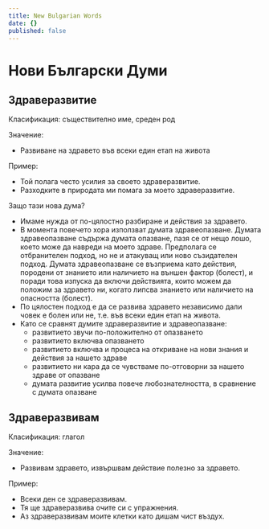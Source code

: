 ```yaml
---
title: New Bulgarian Words
date: {}
published: false
---
```


# Нови Български Думи

## Здраверазвитие

Класификация: съществително име, среден род

Значение:
* Развиване на здравето във всеки един етап на живота

Пример:
* Той полага често усилия за своето здраверазвитие.
* Разходките в природата ми помага за моето здраверазвитие.

Защо тази нова дума?
* Имаме нужда от по-цялостно разбиране и действия за здравето.
* В момента повечето хора използват думата здравеопазване. Думата здравеопазване съдържа думата опазване, пазя се от нещо лошо, което може да навреди на моето здраве. Предполага се отбранителен подход, но не и атакуващ или ново съзидателен подход. Думата здравеопазване се възприема като действия, породени от знанието или наличието на външен фактор (болест), и поради това изпуска да включи действията, които можем да положим за здравето ни, когато липсва знанието или наличието на опасността (болест).
* По цялостен подход е да се развива здравето независимо дали човек е болен или не, т.е. във всеки един етап на живота.
* Като се сравнят думите здраверазвитие и здравеопазване:
  * развитието звучи по-положително от опазването
  * развитието включва опазването
  * развитието включва и процеса на откриване на нови знания и действия за нашето здраве
  * развитието ни кара да се чувстваме по-отговорни за нашето здраве от опазване
  * думата развитие усилва повече любознателността, в сравнение с думата опазване

## Здраверазвивам

Класификация: глагол

Значение:
* Развивам здравето, извършвам действие полезно за здравето.

Пример:
* Всеки ден се здраверазвивам.
* Тя ще здраверазвива очите си с упражнения.
* Аз здраверазвивам моите клетки като дишам чист въздух.
